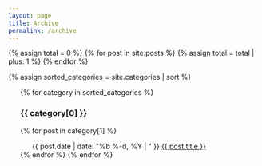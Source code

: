 ```yaml
---
layout: page
title: Archive
permalink: /archive
---
```


{% assign total = 0 %}
{% for post in site.posts %}
  {% assign total = total | plus: 1 %}
{% endfor %}

{% assign sorted_categories = site.categories | sort %}

<ul class="post-list">
{% for category in sorted_categories %}
  <h3 class="h3-post-title">{{ category[0] }}</h3>
    {% for post in category[1] %}
    <ul class='post-list'>
    	<span class="post-meta">{{ post.date | date: "%b %-d, %Y | " }}</span> 
    	<a href="{{ post.url }}">{{ post.title }}</a>
    </ul>
  {% endfor %}
{% endfor %}
</ul>